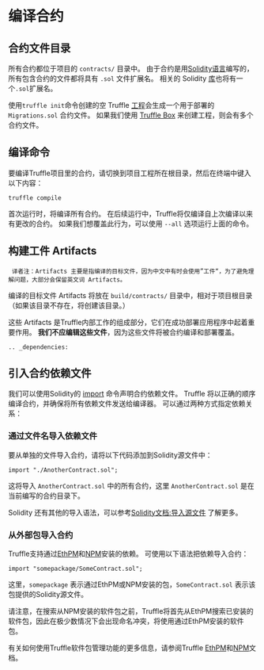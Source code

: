 # 编译合约

## 合约文件目录

所有合约都位于项目的 `contracts/` 目录中。 由于合约是用[Solidity语言](https://learnblockchain.cn/docs/solidity/)编写的，所有包含合约的文件都将具有 `.sol` 文件扩展名。 相关的 Solidity [库](https://learnblockchain.cn/docs/solidity/contracts.html#libraries)也将有一个`.sol`扩展名。

使用`truffle init`命令创建的空 Truffle [工程](../quickstart.md)会生成一个用于部署的`Migrations.sol` 合约文件。 如果我们使用 [Truffle Box](https://truffleframework.com/boxes) 来创建工程，则会有多个合约文件。


## 编译命令

要编译Truffle项目里的合约，请切换到项目工程所在根目录，然后在终端中键入以下内容：

```shell
truffle compile
```

首次运行时，将编译所有合约。 在后续运行中，Truffle将仅编译自上次编译以来有更改的合约。 如果我们想覆盖此行为，可以使用 `--all` 选项运行上面的命令。



## 构建工件 Artifacts

 ```note::
  译者注：Artifacts 主要是指编译的目标文件，因为中文中有时会使用”工件“，为了避免理解问题，大部分会保留英文词 Artifacts。
 ```

编译的目标文件 Artifacts 将放在 `build/contracts/` 目录中，相对于项目根目录（如果该目录不存在，将创建该目录。）

这些 Artifacts 是Truffle内部工作的组成部分，它们在成功部署应用程序中起着重要作用。 **我们不应编辑这些文件**，因为这些文件将被合约编译和部署覆盖。

```eval_rst
.. _dependencies:
```

## 引入合约依赖文件

我们可以使用Solidity的 [import](https://learnblockchain.cn/docs/solidity/layout-of-source-files.html#import) 命令声明合约依赖文件。 Truffle 将以正确的顺序编译合约，并确保将所有依赖文件发送给编译器。 可以通过两种方式指定依赖关系：

### 通过文件名导入依赖文件

要从单独的文件导入合约，请将以下代码添加到Solidity源文件中：

```
import "./AnotherContract.sol";
```

这将导入 `AnotherContract.sol` 中的所有合约，这里 `AnotherContract.sol` 是在当前编写的合约目录下。

Solidity  还有其他的导入语法，可以参考[Solidity文档:导入源文件](https://learnblockchain.cn/docs/solidity/layout-of-source-files.html#import) 了解更多。


### 从外部包导入合约

Truffle支持通过[EthPM](package-management-via-ethpm.md)和[NPM](package-management-via-npm.md)安装的依赖。 可使用以下语法把依赖导入合约：


```
import "somepackage/SomeContract.sol";
```

这里，`somepackage` 表示通过EthPM或NPM安装的包，`SomeContract.sol` 表示该包提供的Solidity源文件。

请注意，在搜索从NPM安装的软件包之前，Truffle将首先从EthPM搜索已安装的软件包，因此在极少数情况下会出现命名冲突，将使用通过EthPM安装的软件包。

有关如何使用Truffle软件包管理功能的更多信息，请参阅Truffle [EthPM](package-management-via-ethpm.md)和[NPM](package-management-via-npm.md)文档。
